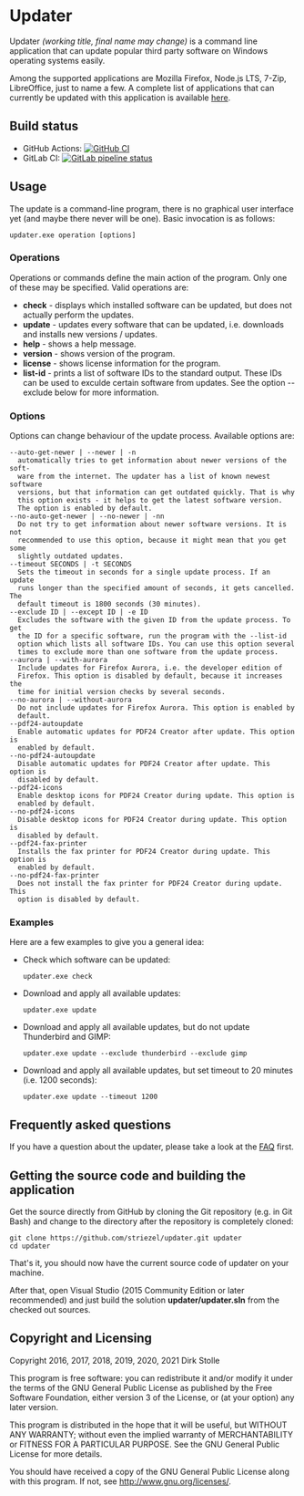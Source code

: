 # Updater

Updater _(working title, final name may change)_ is a command line application
that can update popular third party software on Windows operating systems
easily.

Among the supported applications are Mozilla Firefox, Node.js LTS, 7-Zip,
LibreOffice, just to name a few. A complete list of applications that can
currently be updated with this application is available
[here](./supported_applications.md).

## Build status

* GitHub Actions:
[![GitHub CI](https://github.com/striezel/updater/workflows/Build%20with%20Mono%20on%20Ubuntu%2020.04/badge.svg)](https://github.com/striezel/updater/actions)
* GitLab CI:
[![GitLab pipeline status](https://gitlab.com/striezel/updater/badges/master/pipeline.svg)](https://gitlab.com/striezel/updater/)

## Usage

The update is a command-line program, there is no graphical user interface yet
(and maybe there never will be one). Basic invocation is as follows:

    updater.exe operation [options]

### Operations
Operations or commands define the main action of the program. Only one of
these may be specified. Valid operations are:

* **check** - displays which installed software can be updated, but does not
              actually perform the updates.
* **update** - updates every software that can be updated, i.e. downloads and
               installs new versions / updates.
* **help** - shows a help message.
* **version** - shows version of the program.
* **license** - shows license information for the program.
* **list-id** - prints a list of software IDs to the standard output. These IDs
                can be used to exculde certain software from updates. See the
                option --exclude below for more information.

### Options
Options can change behaviour of the update process. Available options are:

    --auto-get-newer | --newer | -n
      automatically tries to get information about newer versions of the soft-
      ware from the internet. The updater has a list of known newest software
      versions, but that information can get outdated quickly. That is why
      this option exists - it helps to get the latest software version.
      The option is enabled by default.
    --no-auto-get-newer | --no-newer | -nn
      Do not try to get information about newer software versions. It is not
      recommended to use this option, because it might mean that you get some
      slightly outdated updates.
    --timeout SECONDS | -t SECONDS
      Sets the timeout in seconds for a single update process. If an update
      runs longer than the specified amount of seconds, it gets cancelled. The
      default timeout is 1800 seconds (30 minutes).
    --exclude ID | --except ID | -e ID
      Excludes the software with the given ID from the update process. To get
      the ID for a specific software, run the program with the --list-id
      option which lists all software IDs. You can use this option several
      times to exclude more than one software from the update process.
    --aurora | --with-aurora
      Include updates for Firefox Aurora, i.e. the developer edition of
      Firefox. This option is disabled by default, because it increases the
      time for initial version checks by several seconds.
    --no-aurora | --without-aurora
      Do not include updates for Firefox Aurora. This option is enabled by
      default.
    --pdf24-autoupdate
      Enable automatic updates for PDF24 Creator after update. This option is
      enabled by default.
    --no-pdf24-autoupdate
      Disable automatic updates for PDF24 Creator after update. This option is
      disabled by default.
    --pdf24-icons
      Enable desktop icons for PDF24 Creator during update. This option is
      enabled by default.
    --no-pdf24-icons
      Disable desktop icons for PDF24 Creator during update. This option is
      disabled by default.
    --pdf24-fax-printer
      Installs the fax printer for PDF24 Creator during update. This option is
      enabled by default.
    --no-pdf24-fax-printer
      Does not install the fax printer for PDF24 Creator during update. This
      option is disabled by default.

### Examples

Here are a few examples to give you a general idea:

* Check which software can be updated:

  `updater.exe check`

* Download and apply all available updates:

  `updater.exe update`

* Download and apply all available updates, but do not update Thunderbird and
  GIMP:

  `updater.exe update --exclude thunderbird --exclude gimp`

* Download and apply all available updates, but set timeout to 20 minutes (i.e.
  1200 seconds):

  `updater.exe update --timeout 1200`

## Frequently asked questions

If you have a question about the updater, please take a look at the
[FAQ](./faq.md) first.

## Getting the source code and building the application

Get the source directly from GitHub by cloning the Git repository (e.g. in Git
Bash) and change to the directory after the repository is completely cloned:

    git clone https://github.com/striezel/updater.git updater
    cd updater

That's it, you should now have the current source code of updater on your
machine.

After that, open Visual Studio (2015 Community Edition or later recommended)
and just build the solution **updater/updater.sln** from the checked out
sources.

## Copyright and Licensing

Copyright 2016, 2017, 2018, 2019, 2020, 2021  Dirk Stolle

This program is free software: you can redistribute it and/or modify
it under the terms of the GNU General Public License as published by
the Free Software Foundation, either version 3 of the License, or
(at your option) any later version.

This program is distributed in the hope that it will be useful,
but WITHOUT ANY WARRANTY; without even the implied warranty of
MERCHANTABILITY or FITNESS FOR A PARTICULAR PURPOSE.  See the
GNU General Public License for more details.

You should have received a copy of the GNU General Public License
along with this program.  If not, see <http://www.gnu.org/licenses/>.
